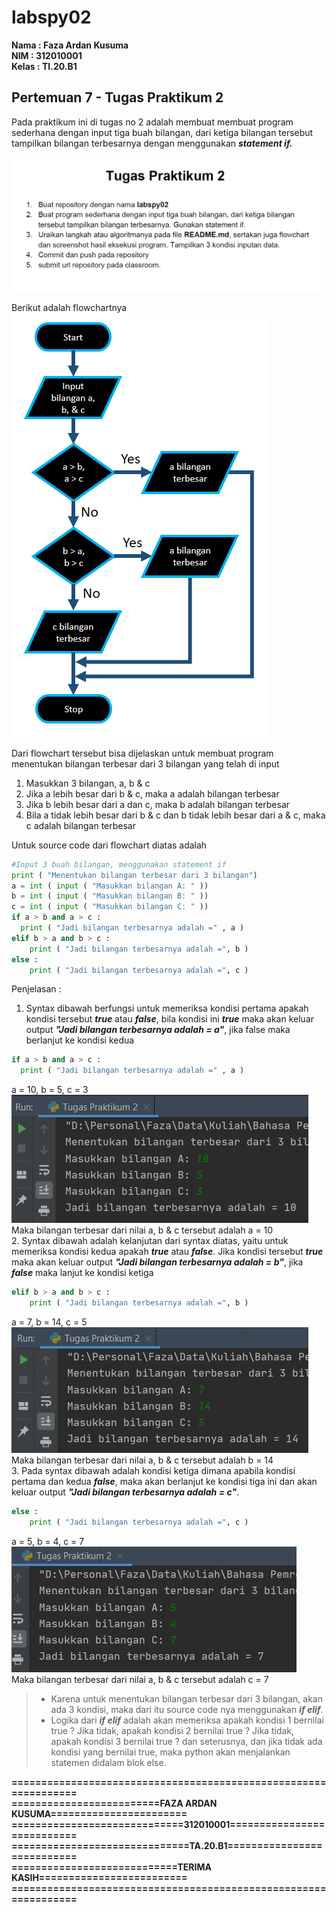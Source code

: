 # labspy02

**Nama    : Faza Ardan Kusuma<br>
NIM     : 312010001<br>
Kelas   : TI.20.B1**

## Pertemuan 7 - Tugas Praktikum 2 
Pada praktikum ini di tugas no 2 adalah membuat membuat program sederhana dengan input tiga buah bilangan, dari ketiga bilangan
tersebut tampilkan bilangan terbesarnya dengan menggunakan ***statement if.***

![Tugas2](Pic/Tugas2.png)<br>


Berikut adalah flowchartnya<br>
![Flowchart](Pic/Flowchart.png)<br>

Dari flowchart tersebut bisa dijelaskan untuk membuat program menentukan bilangan terbesar dari 3 bilangan yang telah di input
1. Masukkan 3 bilangan, a, b & c
2. Jika a lebih besar dari b & c, maka a adalah bilangan terbesar
3. Jika b lebih besar dari a dan c, maka b adalah bilangan terbesar
4. Bila a tidak lebih besar dari b & c dan b tidak lebih besar dari a & c, maka c adalah bilangan terbesar

Untuk source code dari flowchart diatas adalah
```python
#Input 3 buah bilangan, menggunakan statement if
print ( "Menentukan bilangan terbesar dari 3 bilangan")
a = int ( input ( "Masukkan bilangan A: " ))
b = int ( input ( "Masukkan bilangan B: " ))
c = int ( input ( "Masukkan bilangan C: " ))
if a > b and a > c :
  print ( "Jadi bilangan terbesarnya adalah =" , a )
elif b > a and b > c :
    print ( "Jadi bilangan terbesarnya adalah =", b )
else :
    print ( "Jadi bilangan terbesarnya adalah =", c )
```
Penjelasan :<br>
1. Syntax dibawah berfungsi untuk memeriksa kondisi pertama apakah kondisi tersebut ***true*** atau ***false***, bila kondisi ini ***true*** maka akan keluar output ***"Jadi bilangan terbesarnya adalah = a"***, jika false maka berlanjut ke kondisi kedua
```python
if a > b and a > c :
  print ( "Jadi bilangan terbesarnya adalah =" , a )
```
a = 10, b = 5, c = 3<br>
![contoh1](Pic/contoh1.png)<br>
Maka bilangan terbesar dari nilai a, b & c tersebut adalah a = 10<br>
2. Syntax dibawah adalah kelanjutan dari syntax diatas, yaitu untuk memeriksa kondisi kedua apakah ***true*** atau ***false***. Jika kondisi tersebut ***true*** maka akan keluar output ***"Jadi bilangan terbesarnya adalah = b"***, jika ***false*** maka lanjut ke kondisi ketiga
```python
elif b > a and b > c :
    print ( "Jadi bilangan terbesarnya adalah =", b )
```
a = 7, b = 14, c = 5<br>
![contoh2](Pic/contoh2.png)<br>
Maka bilangan terbesar dari nilai a, b & c tersebut adalah b = 14<br>
3. Pada syntax dibawah adalah kondisi ketiga dimana apabila kondisi pertama dan kedua ***false***, maka akan berlanjut ke kondisi tiga ini dan akan keluar output ***"Jadi bilangan terbesarnya adalah = c"***.
```python
else :
    print ( "Jadi bilangan terbesarnya adalah =", c )
```
a = 5, b = 4, c = 7<br>
![output](Pic/output.png)  <br>
Maka bilangan terbesar dari nilai a, b & c tersebut adalah c = 7<br>
> * Karena untuk menentukan bilangan terbesar dari 3 bilangan, akan ada 3 kondisi, maka dari itu source code nya menggunakan ***if elif***.<br>
> * Logika dari ***if elif*** adalah akan memeriksa apakah kondisi 1 bernilai true ? Jika tidak, apakah kondisi 2 bernilai true ? Jika tidak, apakah kondisi 3 bernilai true ? dan seterusnya, dan jika tidak ada kondisi yang bernilai true, maka python akan menjalankan statemen didalam blok else.<br>



**================================================================**<br>
**=========================FAZA ARDAN KUSUMA=======================**<br>
**=============================312010001===========================**<br>
**==============================TA.20.B1===========================**<br>
**============================TERIMA KASIH=========================**<br>
**================================================================**